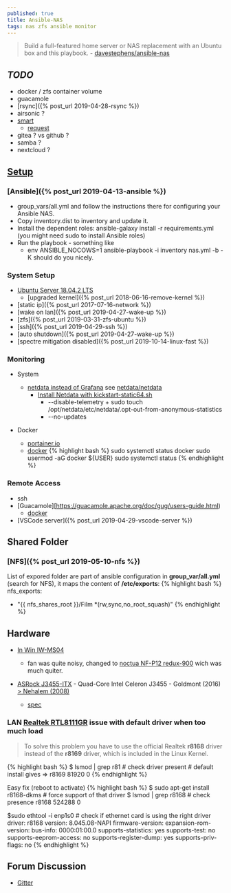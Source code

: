 ```yaml
---
published: true
title: Ansible-NAS
tags: nas zfs ansible monitor
---
```

>  Build a full-featured home server or NAS replacement with an Ubuntu box and this playbook. - [davestephens/ansible-nas](https://github.com/davestephens/ansible-nas)

## _TODO_
- docker / zfs container volume
- guacamole
- [rsync]({% post_url 2019-04-28-rsync %})
- airsonic ?
- [smart](https://help.ubuntu.com/community/Smartmontools)
	- [request](https://github.com/davestephens/ansible-nas/issues/2)
- gitea ? vs github ?
- samba ?
- nextcloud ?
 
## [Setup](https://github.com/davestephens/ansible-nas)

### [Ansible]({% post_url 2019-04-13-ansible %})
- group_vars/all.yml and follow the instructions there for configuring your Ansible NAS.
- Copy inventory.dist to inventory and update it.
- Install the dependent roles: ansible-galaxy install -r requirements.yml (you might need sudo to install Ansible roles)
- Run the playbook - something like 
	- env ANSIBLE_NOCOWS=1 ansible-playbook -i inventory nas.yml -b -K should do you nicely.

### System Setup
- [Ubuntu Server 18.04.2 LTS](https://www.ubuntu.com/download/server)
	- [upgraded kernel]({% post_url 2018-06-16-remove-kernel %})
- [static ip]({% post_url 2017-07-16-network %})
- [wake on lan]({% post_url 2019-04-27-wake-up %})
- [zfs]({% post_url 2019-03-31-zfs-ubuntu %})
- [ssh]({% post_url 2019-04-29-ssh %})
- [auto shutdown]({% post_url 2019-04-27-wake-up %})
- [spectre mitigation disabled]({% post_url 2019-10-14-linux-fast %})

### Monitoring
- System
	- [netdata instead of Grafana](https://github.com/davestephens/ansible-nas/issues/8) see [netdata/netdata](https://github.com/netdata/netdata)
    	- [Install Netdata with kickstart-static64.sh](https://github.com/netdata/netdata/blob/master/packaging/installer/methods/kickstart-64.md#install-netdata-with-kickstart-static64sh)
        	- --disable-telemetry + sudo touch /opt/netdata/etc/netdata/.opt-out-from-anonymous-statistics
            - --no-updates
    
- Docker
	- [portainer.io](https://www.portainer.io/installation/)
	- [docker](https://www.digitalocean.com/community/tutorials/how-to-install-and-use-docker-on-ubuntu-18-04)
{% highlight bash %}
sudo systemctl status docker
sudo usermod -aG docker ${USER}
sudo systemctl status
{% endhighlight %}

### Remote Access
- ssh
- [Guacamole][https://guacamole.apache.org/doc/gug/users-guide.html)
	- [docker](https://guacamole.apache.org/doc/gug/guacamole-docker.html)
- [VSCode server]({% post_url 2019-04-29-vscode-server %})

## Shared Folder

### [NFS]({% post_url 2019-05-10-nfs %})

List of expored folder are part of ansible configuration in **group_var/all.yml** (search for NFS), it maps the content of **/etc/exports**:
{% highlight bash %}
nfs_exports:
  - "{{ nfs_shares_root }}/Film *(rw,sync,no_root_squash)"
{% endhighlight %}

## Hardware

- [In Win IW-MS04](https://proclockers.com/reviews/computer-cases/in-win-iw-ms04-mini-server-case-review?nopaging=1)
	- fan was quite noisy, changed to [noctua NF-P12 redux-900](https://www.amazon.fr/gp/product/B07C5KZX85/ref=ppx_yo_dt_b_asin_title_o04_s00?ie=UTF8&psc=1) wich was much quiter.
    
- [ASRock J3455-ITX](https://www.ldlc.com/fiche/PB00217669.html) - Quad-Core Intel Celeron J3455 - Goldmont (2016) [> Nehalem (2008)](https://en.wikipedia.org/wiki/List_of_Intel_CPU_microarchitectures)
	- [spec](https://www.asrock.com/mb/Intel/J3455-ITX/#Specification)

### LAN [Realtek RTL8111GR](https://tuxbyte.com/how-to-get-your-realtek-rtl8111rtl8168-working-updated-guide/) **issue** with default driver when too much load

> To solve this problem you have to use the official Realtek **r8168** driver instead of the **r8169** driver, which is included in the Linux Kernel.

{% highlight bash %}
$ lsmod | grep r81						# check driver present
# default install gives =>
r8169                  81920  0
{% endhighlight %}

Easy fix (reboot to activate)
{% highlight bash %}
$ sudo apt-get install r8168-dkms			# force support of that driver
<reboot>
$ lsmod | grep r8168						# check presence
r8168                 524288  0
  
$sudo ethtool -i enp1s0	# check if ethernet card is using the right driver
driver: r8168
version: 8.045.08-NAPI
firmware-version: 
expansion-rom-version: 
bus-info: 0000:01:00.0
supports-statistics: yes
supports-test: no
supports-eeprom-access: no
supports-register-dump: yes
supports-priv-flags: no
{% endhighlight %}


## Forum Discussion
- [Gitter](https://gitter.im/Ansible-NAS/Chat)
